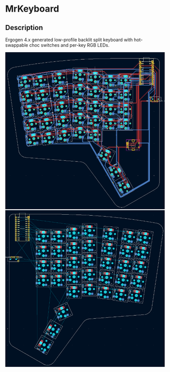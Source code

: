 # MrKeyboard

## Description
Ergogen 4.x generated low-profile backlit split keyboard with hot-swappable choc switches and per-key RGB LEDs.

![Kicad PCB of Left Half](images/kicad_pcb_left.png?) ![Kicad PCB of Right Half](images/kicad_pcb_right.png?)
